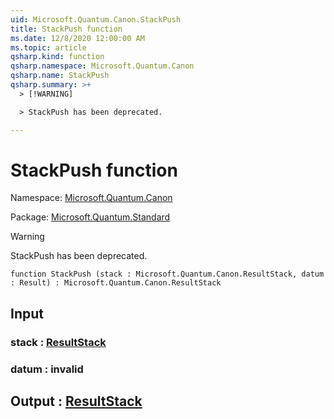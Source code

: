 ```yaml
---
uid: Microsoft.Quantum.Canon.StackPush
title: StackPush function
ms.date: 12/8/2020 12:00:00 AM
ms.topic: article
qsharp.kind: function
qsharp.namespace: Microsoft.Quantum.Canon
qsharp.name: StackPush
qsharp.summary: >+
  > [!WARNING]

  > StackPush has been deprecated.

---
```


# StackPush function

Namespace: [Microsoft.Quantum.Canon](xref:Microsoft.Quantum.Canon)

Package: [Microsoft.Quantum.Standard](https://nuget.org/packages/Microsoft.Quantum.Standard)


> [!WARNING]
> StackPush has been deprecated.



```qsharp
function StackPush (stack : Microsoft.Quantum.Canon.ResultStack, datum : Result) : Microsoft.Quantum.Canon.ResultStack
```


## Input

### stack : [ResultStack](xref:Microsoft.Quantum.Canon.ResultStack)




### datum : __invalid<Result>__





## Output : [ResultStack](xref:Microsoft.Quantum.Canon.ResultStack)

